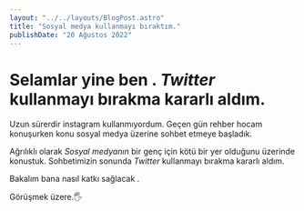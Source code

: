 ```yaml
---
layout: "../../layouts/BlogPost.astro"
title: "Sosyal medya kullanmayı bıraktım."
publishDate: "20 Ağustos 2022"
---
```






# Selamlar yine ben . *Twitter* kullanmayı bırakma kararlı aldım.

Uzun sürerdir instagram kullanmıyordum. Geçen gün rehber hocam  konuşurken  konu sosyal medya üzerine sohbet etmeye başladık.

Ağrılıklı olarak *Sosyal medyanın* bir genç için kötü bir yer olduğunu üzerinde konustuk.
Sohbetimizin sonunda *Twitter* kullanmayı   bırakma kararlı aldım.

Bakalım bana nasıl katkı sağlacak .

Görüşmek üzere.🖐 

